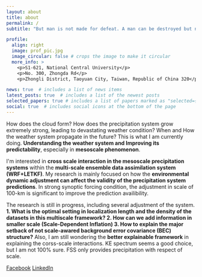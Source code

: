 ```yaml
---
layout: about
title: about
permalink: /
subtitle: "But man is not made for defeat. A man can be destroyed but not defeated." -Ernest Hemingway

profile:
  align: right
  image: prof_pic.jpg
  image_circular: false # crops the image to make it circular
  more_info: >
    <p>S1-621, National Central University</p>
    <p>No. 300, Zhongda Rd</p>
    <p>Zhongli District, Taoyuan City, Taiwan, Republic of China 320</p>

news: true  # includes a list of news items
latest_posts: true  # includes a list of the newest posts
selected_papers: true # includes a list of papers marked as "selected={true}"
social: true  # includes social icons at the bottom of the page
---
```


How does the cloud form? How does the precipitation system grow extremely strong, leading to devastating weather condition? When and How the weather system propagate in the future?
This is what I am currently doing. **Understanding the weather system and Improving its predictability**, especially in **mesoscale phenomenon**.

I'm interested in **cross scale interaction in the mesoscale precipitation systems** within the **multi-scale ensemble data assimilation system (WRF+LETKF)**. My research is mainly focused on how the **environmental dynamic adjustment can affect the validity of the precipitation system predictions**. In strong synoptic forcing condition, the adjustment in scale of 100-km is significant to improve the prediction availibility.

The research is still in progress, including several adjustment of the system. **1. What is the optimal setting in localization length and the density of the datasets in this multiscale framework? 2. How can we add information in smaller scale (Scale-Dependent Inflation) 3. How to explain the major setback of not scale-awared background error covariance (BEC) structure?**
Also, I am still wondering the **better explainable framework** in explaining the corss-scale interactions. KE spectrum seems a good choice, but I am not 100% sure. FSS only provides precipitation with respect of scale.

[Facebook](https://www.facebook.com/lawrence.liu.10/)
[LinkedIn](https://www.linkedin.com/in/lawrence-l-39a204a9/)
